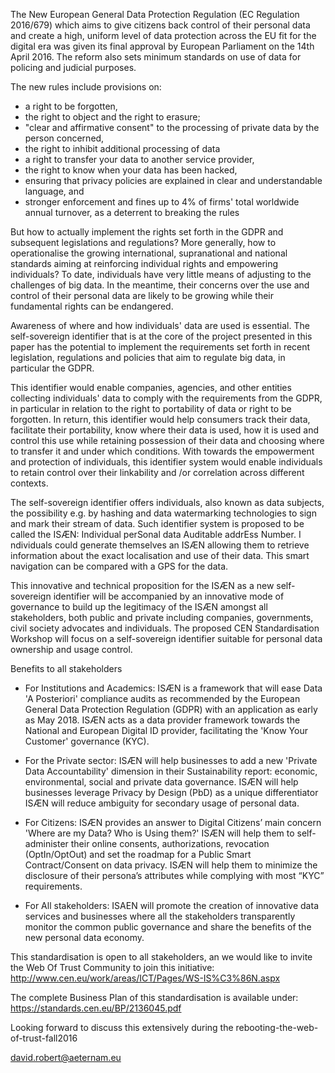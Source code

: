 The New European General Data Protection Regulation (EC Regulation 2016/679) which aims to give citizens back control of their 
personal data and create a high, uniform level of data protection across the EU fit for the digital era 
was given its final approval by European Parliament on the 14th  April 2016. 
The reform also sets minimum standards on use of data for policing and judicial purposes.

The new rules include provisions on:
* a right to be forgotten,
* the right to object and the right to erasure;
* "clear and affirmative consent" to the processing of private data by the person concerned,
* the right to inhibit additional processing of data
* a right to transfer your data to another service provider,
* the right to know when your data has been hacked,
* ensuring that privacy policies are explained in clear and understandable language, and
* stronger enforcement and fines up to 4% of firms' total worldwide annual turnover, as a deterrent to breaking the rules

But how to actually implement the rights set forth in the GDPR and subsequent legislations and regulations? 
More generally, how to operationalise the growing international, supranational and national standards aiming 
at reinforcing individual rights and empowering individuals? 
To date, individuals have very little means of adjusting to the challenges of big data. 
In the meantime, their concerns over the use and control of their personal data are likely to be growing 
while their fundamental rights can be endangered.

Awareness of where and how individuals' data are used is essential. The self-sovereign identifier that is at the core 
of the project presented in this paper has the potential to implement the requirements set forth in recent legislation, 
regulations and policies that aim to regulate big data, in particular the GDPR. 

This identifier would enable companies, agencies, and other entities collecting individuals' data to comply 
with the requirements from the GDPR, in particular in relation to the right to portability of data 
or right to be forgotten. In return, this identifier would help consumers track their data, facilitate 
their portability, know where their data is used, how it is used and control this use while retaining possession 
of their data and choosing where to transfer it and under which conditions. With towards the empowerment 
and protection of individuals, this identifier system would enable individuals to retain control over their linkability 
and /or correlation across different contexts. 

The self-sovereign identifier offers individuals, also known as data subjects, the possibility e.g. by hashing 
and data watermarking technologies to sign and mark their stream of data. 
Such identifier system is proposed to be called the ISÆN: Individual perSonal data Auditable addrEss Number. I
ndividuals could generate themselves an ISÆN allowing them to retrieve information about the exact localisation and use of their data.
This smart navigation can be compared with a GPS for the data. 

This innovative and technical proposition for the ISÆN as a new self-sovereign identifier will be accompanied by 
an innovative mode of governance to build up the legitimacy of the ISÆN amongst all stakeholders, both public
and private including companies, governments, civil society advocates and individuals.
The proposed CEN Standardisation Workshop will focus on a self-sovereign identifier suitable for personal data ownership 
and usage control.

Benefits to all stakeholders

* For Institutions and Academics:
  ISÆN is a framework that will ease Data 'A Posteriori' compliance audits as recommended by the European General Data Protection Regulation (GDPR) 
  with an application as early as May 2018.
  ISÆN acts as a data provider framework towards the National and European Digital ID provider, facilitating the 'Know Your Customer' 
  governance (KYC). 
  
* For the Private sector:
  ISÆN will help businesses to add a new 'Private Data Accountability' dimension in their Sustainability report: 
  economic, environmental, social and private data governance.
  ISÆN will help businesses leverage Privacy by Design (PbD) as a unique differentiator
  ISÆN will reduce ambiguity for secondary usage of personal data.
  
* For Citizens:
  ISÆN provides an answer to Digital Citizens’ main concern 'Where are my Data? Who is Using them?' 
  ISÆN will help them to self-administer their online consents, authorizations, revocation (OptIn/OptOut) 
  and set the roadmap for a Public Smart Contract/Consent on data privacy.
  ISÆN will help them to minimize the disclosure of their persona’s attributes while complying with most “KYC” 
  requirements.
  
* For All stakeholders:
  ISAEN will promote the creation of innovative data services and businesses where all the stakeholders 
  transparently monitor the common public governance and share the benefits of the new personal data economy.

This standardisation is open to all stakeholders, an we would like to invite the Web Of Trust Community 
to join this initiative: http://www.cen.eu/work/areas/ICT/Pages/WS-IS%C3%86N.aspx

The complete Business Plan of this standardisation is available under: https://standards.cen.eu/BP/2136045.pdf

Looking forward to discuss this extensively during the rebooting-the-web-of-trust-fall2016

david.robert@aeternam.eu
